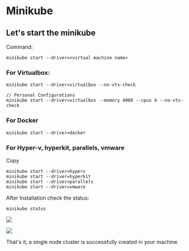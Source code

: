 # Minikube

## Let's start the minikube <a href="#lets-start-the-minikube" id="lets-start-the-minikube"></a>

Command:

```
minikube start --driver=<virtual machine name>
```

### For Virtualbox:

```
minikube start --driver=virtualbox --no-vtx-check

// Personal Configurations
minikube start --driver=virtualbox --memory 4000 --cpus 4 --no-vtx-check
```

### For Docker

```
minikube start --driver=docker
```

### For Hyper-v, hyperkit, parallels, vmware

Copy

```
minikube start --driver=hyperv
minikube start --driver=hyperkit
minikube start --driver=parallels
minikube start --driver=vmware
```

After Installation check the status:

```
minikube status
```

![](https://bashlogs.gitbook.io/\~gitbook/image?url=https:%2F%2Fcontent.gitbook.com%2Fcontent%2FuAu6jYJqhZp7YpOWRmwI%2Fblobs%2FumlZeWRP4SPQuP3MGvTH%2Fimage.png\&width=768\&dpr=4\&quality=100\&sign=71304331ff2aa19c2871b55547712ba59e7ef10763a9d2fd2e24f197635853d1)

![](https://bashlogs.gitbook.io/\~gitbook/image?url=https:%2F%2Fcontent.gitbook.com%2Fcontent%2FuAu6jYJqhZp7YpOWRmwI%2Fblobs%2FIEdiw7qU80GtZueaxfFa%2FVirtualBox\_JUDYAdqQTJ.png\&width=768\&dpr=4\&quality=100\&sign=e9e20111d1c8fa21da3860d533b2b910794c1d40a32b4af69b0a9398e05a676c)

That's it, a single node cluster is successfully created in your machine.
